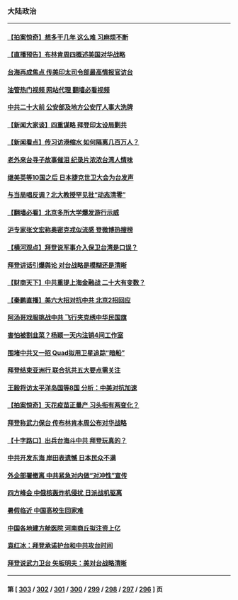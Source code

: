 ### 大陆政治
---
#### [【拍案惊奇】想多干几年 这么难 习麻烦不断](../../pages/ncid277/n13745170.md?05260445) 
#### [【直播预告】布林肯周四概述美国对华战略](../../pages/ncid277/n13745109.md?05260445) 
#### [台海再成焦点 传美印太司令部最高情报官访台](../../pages/ncid277/n13744969.md?05260445) 
#### [油管热门视频 网站代理 翻墙必看视频](http://209.222.30.114:81/youtube.html?05260445)
#### [中共二十大前 公安部及地方公安厅人事大洗牌](../../pages/ncid277/n13745022.md?05260445) 
#### [【新闻大家谈】四重谋略 拜登印太设局剿共](../../pages/ncid277/n13744616.md?05260445) 
#### [【新闻看点】传习访港缩水 如何隔离几百万人？](../../pages/ncid277/n13744426.md?05260445) 
#### [老外来台寻子故事催泪 纪录片浓浓台湾人情味](../../pages/ncid277/n13744778.md?05260445) 
#### [继美英等10国之后 日本捷克世卫大会为台发声](../../pages/ncid277/n13744722.md?05260445) 
#### [与当局唱反调？北大教授罕见批“动态清零”](../../pages/ncid277/n13744643.md?05260445) 
#### [【翻墙必看】北京多所大学爆发游行示威](../../pages/ncid277/n13744610.md?05260445) 
#### [沪专家张文宏称奥密克戎似流感 登微博热搜榜](../../pages/ncid277/n13744510.md?05260445) 
#### [【横河观点】拜登说军事介入保卫台湾是口误？](../../pages/ncid277/n13744504.md?05260445) 
#### [拜登讲话引爆舆论 对台战略是模糊还是清晰](../../pages/ncid277/n13744490.md?05260445) 
#### [【财商天下】中共重提上海金融战 二十大有变数？](../../pages/ncid277/n13744442.md?05260445) 
#### [【秦鹏直播】美六大招对抗中共 北京2招回应](../../pages/ncid277/n13744499.md?05260445) 
#### [阿汤哥戏服挑战中共 飞行夹克绣中华民国旗](../../pages/ncid277/n13744450.md?05260445) 
#### [害怕被割韭菜？杨颖一天内注销4间工作室](../../pages/ncid277/n13744479.md?05260445) 
#### [围堵中共又一招 Quad拟用卫星追踪“暗船”](../../pages/ncid277/n13744412.md?05260445) 
#### [拜登结束亚洲行 联合抗共五大要点需关注](../../pages/ncid277/n13744373.md?05260445) 
#### [王毅将访太平洋岛国等8国 分析：中美对抗加速](../../pages/ncid277/n13743965.md?05260445) 
#### [【拍案惊奇】天花疫苗正量产 习头衔有两变化？](../../pages/ncid277/n13744413.md?05260445) 
#### [拜登称武力保台 传布林肯本周公布对华战略](../../pages/ncid277/n13744378.md?05260445) 
#### [【十字路口】出兵台海斗中共 拜登玩真的？](../../pages/ncid277/n13744325.md?05260445) 
#### [中共开发东海 岸田表遗憾 日本民众不满](../../pages/ncid277/n13744421.md?05260445) 
#### [外企部署撤离 中共紧急对内做“对冲性”宣传](../../pages/ncid277/n13743948.md?05260445) 
#### [四方峰会 中俄核轰炸机侵扰 日派战机驱离](../../pages/ncid277/n13744375.md?05260445) 
#### [暑假临近 中国高校生回家难](../../pages/ncid277/n13743940.md?05260445) 
#### [中国各地建方舱医院 河南商丘拟注资上亿](../../pages/ncid277/n13743837.md?05260445) 
#### [袁红冰：拜登承诺护台和中共攻台时间](../../pages/ncid277/n13744152.md?05260445) 
#### [拜登说武力卫台 矢板明夫：美对台战略清晰](../../pages/ncid277/n13744095.md?05260445) 

---
#### 第 [ [303](./303.md?05260445) / [302](./302.md?05260445) / [301](./301.md?05260445) / [300](./300.md?05260445) / [299](./299.md?05260445) / [298](./298.md?05260445) / [297](./297.md?05260445) / [296](./296.md?05260445) ] 页

